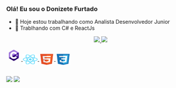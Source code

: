 ### Olá! Eu sou o Donizete Furtado

- 🔭 Hoje estou trabalhando como Analista Desenvolvedor Junior
- 🌱 Trablhando com C# e ReactJs

<div align="center">
  <a href="https://github.com/DonizeteFurtado">
  <img height="180em" src="https://github-readme-stats.vercel.app/api?username=DonizeteFurtado&show_icons=true&theme=dracula&include_all_commits=true&count_private=true"/>
  <img height="180em" src="https://github-readme-stats.vercel.app/api/top-langs/?username=DonizeteFurtado&layout=compact&langs_count=7&theme=dracula"/>
</div>
  
  <div style="display: inline_block"><br>
  <svg align="center" alt="Rafa-React" height="30" width="40" preserveAspectRatio="xMidYMid" viewBox="0 -1.428 255.582 290.108" width="2222" xmlns="http://www.w3.org/2000/svg"><path d="m255.569 84.452c-.002-4.83-1.035-9.098-3.124-12.76-2.052-3.603-5.125-6.622-9.247-9.009-34.025-19.619-68.083-39.178-102.097-58.817-9.17-5.294-18.061-5.1-27.163.27-13.543 7.986-81.348 46.833-101.553 58.536-8.321 4.818-12.37 12.19-12.372 21.771-.013 39.455 0 78.91-.013 118.365 0 4.724.991 8.91 2.988 12.517 2.053 3.711 5.169 6.813 9.386 9.254 20.206 11.703 88.02 50.547 101.56 58.536 9.106 5.373 17.997 5.565 27.17.27 34.015-19.64 68.075-39.199 102.105-58.818 4.217-2.44 7.333-5.544 9.386-9.252 1.994-3.608 2.987-7.793 2.987-12.518 0 0 0-78.889-.013-118.345" fill="#a179dc"/><path d="m128.182 143.241-125.194 72.084c2.053 3.711 5.169 6.813 9.386 9.254 20.206 11.703 88.02 50.547 101.56 58.536 9.106 5.373 17.997 5.565 27.17.27 34.015-19.64 68.075-39.199 102.105-58.818 4.217-2.44 7.333-5.544 9.386-9.252z" fill="#280068"/><path d="m255.569 84.452c-.002-4.83-1.035-9.098-3.124-12.76l-124.263 71.55 124.413 72.073c1.994-3.608 2.985-7.793 2.987-12.518 0 0 0-78.889-.013-118.345" fill="#390091"/><g fill="#fff"><path d="m201.892 116.294v13.474h13.474v-13.474h6.737v13.474h13.474v6.737h-13.474v13.473h13.474v6.737h-13.474v13.474h-6.737v-13.474h-13.474v13.474h-6.737v-13.474h-13.473v-6.737h13.473v-13.473h-13.473v-6.737h13.473v-13.474zm13.474 20.21h-13.474v13.474h13.474z"/><path d="m128.457 48.626c35.144 0 65.827 19.086 82.262 47.456l-.16-.273-41.35 23.808c-8.146-13.793-23.08-23.102-40.213-23.294l-.54-.003c-26.125 0-47.305 21.18-47.305 47.305a47.08 47.08 0 0 0 6.239 23.47c8.154 14.235 23.483 23.836 41.067 23.836 17.693 0 33.109-9.723 41.221-24.11l-.197.345 41.287 23.918c-16.255 28.13-46.518 47.157-81.253 47.536l-1.058.006c-35.255 0-66.025-19.204-82.419-47.724-8.003-13.923-12.582-30.064-12.582-47.277 0-52.466 42.532-95 95-95z"/></g></svg>
  <img align="center" alt="Rafa-React" height="30" width="40" src="https://raw.githubusercontent.com/devicons/devicon/master/icons/react/react-original.svg">
  <img align="center" alt="Rafa-HTML" height="30" width="40" src="https://raw.githubusercontent.com/devicons/devicon/master/icons/html5/html5-original.svg">
  <img align="center" alt="Rafa-CSS" height="30" width="40" src="https://raw.githubusercontent.com/devicons/devicon/master/icons/css3/css3-original.svg">
</div>
  
##

<div> 
  <a href="https://www.instagram.com/donigamesff/" target="_blank"><img src="https://img.shields.io/badge/-Instagram-%23E4405F?style=for-the-badge&logo=instagram&logoColor=white" target="_blank"></a>
  <a href="https://www.linkedin.com/in/donizete-furtado-765337124" target="_blank"><img src="https://img.shields.io/badge/-LinkedIn-%230077B5?style=for-the-badge&logo=linkedin&logoColor=white" target="_blank"></a> 
</div>
